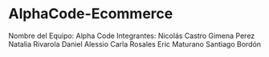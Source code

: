 # AlphaCode-Ecommerce

Nombre del Equipo: Alpha Code
Integrantes:
Nicolás Castro
Gimena Perez
Natalia Rivarola
Daniel Alessio
Carla Rosales
Eric Maturano
Santiago Bordón
